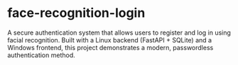 # face-recognition-login
A secure authentication system that allows users to register and log in using facial recognition. Built with a Linux backend (FastAPI + SQLite) and a Windows frontend, this project demonstrates a modern, passwordless authentication method.
